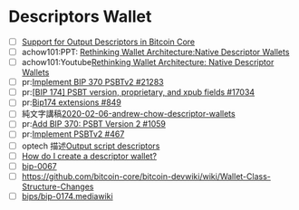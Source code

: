 # Descriptors Wallet


- [ ]  [Support for Output Descriptors in Bitcoin Core](https://github.com/bitcoin/bitcoin/blob/master/doc/descriptors.md)
- [ ]  achow101:PPT: [Rethinking Wallet Architecture:Native Descriptor Wallets](https://www.dropbox.com/s/142b4o4lrbkvqnh/Rethinking%20Wallet%20Architecture_%20Native%20Descriptor%20Wallets.pptx)
- [ ]  achow101:Youtube[Rethinking Wallet Architecture: Native Descriptor Wallets](https://www.youtube.com/watch?v=xC25NzIjzog)
- [ ]  pr:[Implement BIP 370 PSBTv2 #21283](https://github.com/bitcoin/bitcoin/pull/21283/files)
- [ ]  pr:[[BIP 174] PSBT version, proprietary, and xpub fields #17034](https://github.com/bitcoin/bitcoin/pull/17034/files)
- [ ]  pr:[Bip174 extensions #849](https://github.com/bitcoin/bips/pull/849)
- [ ]  純文字講稿[2020-02-06-andrew-chow-descriptor-wallets](https://diyhpl.us/wiki/transcripts/advancing-bitcoin/2020/2020-02-06-andrew-chow-descriptor-wallets/)
- [ ]  pr:[Add BIP 370: PSBT Version 2 #1059](https://github.com/bitcoin/bips/pull/1059/files#)
- [ ]  pr:[Implement PSBTv2 #467](https://github.com/bitcoin-core/HWI/issues/467)
- [ ]  optech 描述[Output script descriptors](https://bitcoinops.org/en/topics/output-script-descriptors/)
- [ ]  [How do I create a descriptor wallet?](https://bitcoin.stackexchange.com/questions/100008/how-do-i-create-a-descriptor-wallet)
- [ ]  [bip-0067](https://github.com/bitcoin/bips/blob/master/bip-0067.mediawiki)
- [ ]  https://github.com/bitcoin-core/bitcoin-devwiki/wiki/Wallet-Class-Structure-Changes
- [ ]  [bips/bip-0174.mediawiki](https://github.com/bitcoin/bips/blob/master/bip-0174.mediawiki)